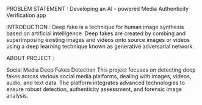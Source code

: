 PROBLEM STATEMENT : Developing an AI - powered Media Authenticity Verification app

INTRODUCTION :
Deep fake is a technique for human image synthesis based on artificial intelligence.
Deep fakes are created by combing and superimposing existing images and videos onto source images or videos using a deep learning technique known as generative adversarial network.

ABOUT PROJECT  : 

Social Media Deep Fakes Detection
This project focuses on detecting deep fakes across various social media platforms, dealing with images, videos, audio, and text data. The platform integrates advanced technologies to ensure robust detection, authenticity assessment, and forensic image analysis.

